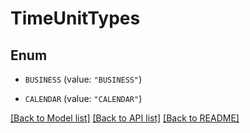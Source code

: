 # TimeUnitTypes

## Enum


* `BUSINESS` (value: `"BUSINESS"`)

* `CALENDAR` (value: `"CALENDAR"`)


[[Back to Model list]](../README.md#documentation-for-models) [[Back to API list]](../README.md#documentation-for-api-endpoints) [[Back to README]](../README.md)


